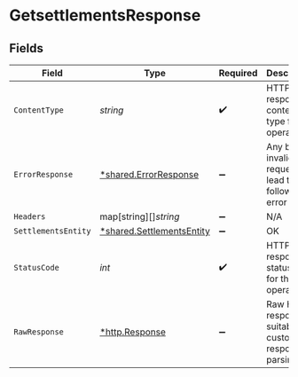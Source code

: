 # GetsettlementsResponse


## Fields

| Field                                                                        | Type                                                                         | Required                                                                     | Description                                                                  |
| ---------------------------------------------------------------------------- | ---------------------------------------------------------------------------- | ---------------------------------------------------------------------------- | ---------------------------------------------------------------------------- |
| `ContentType`                                                                | *string*                                                                     | :heavy_check_mark:                                                           | HTTP response content type for this operation                                |
| `ErrorResponse`                                                              | [*shared.ErrorResponse](../../../pkg/models/shared/errorresponse.md)         | :heavy_minus_sign:                                                           | Any bad or invalid request will lead to following error object               |
| `Headers`                                                                    | map[string][]*string*                                                        | :heavy_minus_sign:                                                           | N/A                                                                          |
| `SettlementsEntity`                                                          | [*shared.SettlementsEntity](../../../pkg/models/shared/settlementsentity.md) | :heavy_minus_sign:                                                           | OK                                                                           |
| `StatusCode`                                                                 | *int*                                                                        | :heavy_check_mark:                                                           | HTTP response status code for this operation                                 |
| `RawResponse`                                                                | [*http.Response](https://pkg.go.dev/net/http#Response)                       | :heavy_minus_sign:                                                           | Raw HTTP response; suitable for custom response parsing                      |